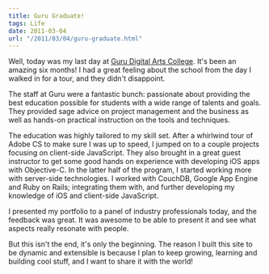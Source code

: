 ```yaml
---
title: Guru Graduate!
tags: Life
date: 2011-03-04
url: "/2011/03/04/guru-graduate.html"
---
```


Well, today was my last day at
[Guru Digital Arts College](http://www.gurudigitalarts.com/). It's
been an amazing six months! I had a great feeling about the school
from the day I walked in for a tour, and they didn't disappoint.

The staff at Guru were a fantastic bunch: passionate about providing
the best education possible for students with a wide range of talents
and goals. They provided sage advice on project management and the
business as well as hands-on practical instruction on the tools and
techniques.

The education was highly tailored to my skill set. After a whirlwind
tour of Adobe CS to make sure I was up to speed, I jumped on to a
couple projects focusing on client-side JavaScript. They also brought
in a great guest instructor to get some good hands on experience with
developing iOS apps with Objective-C. In the latter half of the
program, I started working more with server-side technologies. I
worked with CouchDB, Google App Engine and Ruby on Rails; integrating
them with, and further developing my knowledge of iOS and client-side
JavaScript.

I presented my portfolio to a panel of industry professionals today,
and the feedback was great. It was awesome to be able to present it
and see what aspects really resonate with people.

But this isn't the end, it's only the beginning. The reason I built
this site to be dynamic and extensible is because I plan to keep
growing, learning and building cool stuff, and I want to share it with
the world!
